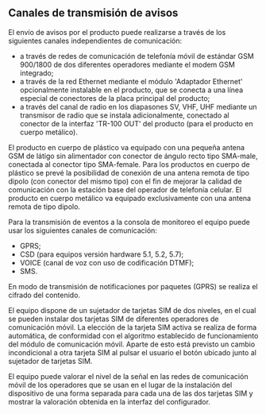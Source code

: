 ## Canales de transmisión de avisos

El envío de avisos por el producto puede realizarse a través de los siguientes canales independientes de comunicación:

* a través de redes de comunicación de telefonía móvil de estándar GSM 900/1800 de dos diferentes operadores mediante el modem GSM integrado;
* a través de la red Ethernet mediante el módulo 'Adaptador Ethernet' opcionalmente instalable en el producto, que se conecta a una línea especial de conectores de la placa principal del producto;
* a través del canal de radio en los diapasones SV, VHF, UHF mediante un transmisor de radio que se instala adicionalmente, conectado al conector de la interfaz 'TR-100 OUT' del producto (para el producto en cuerpo metálico).

El producto en cuerpo de plástico va equipado con una pequeña antena GSM de látigo sin alimentador con conector de ángulo recto tipo SMA-male, conectada al conector tipo SMA-female. Para los productos en cuerpo de plástico se prevé la posibilidad de conexión de una antena remota de tipo dipolo (con conector del mismo tipo) con el fin de mejorar la calidad de comunicación con la estación base del operador de telefonía celular. El producto en cuerpo metálico va equipado exclusivamente con una antena remota de tipo dipolo.

Para la transmisión de eventos a la consola de monitoreo el equipo puede usar los siguientes canales de comunicación:

* GPRS;
* CSD (para equipos versión hardware 5.1, 5.2, 5.7);
* VOICE (canal de voz con uso de codificación DTMF);
* SMS.

En modo de transmisión de notificaciones por paquetes (GPRS) se realiza el cifrado del contenido.

El equipo dispone de un sujetador de tarjetas SIM de dos niveles, en el cual se pueden instalar dos tarjetas SIM de diferentes operadores de comunicación móvil. La elección de la tarjeta SIM activa se realiza de forma automática, de conformidad con el algoritmo establecido de funcionamiento del módulo de comunicación móvil. Aparte de esto está previsto un cambio incondicional a otra tarjeta SIM al pulsar el usuario el botón ubicado junto al sujetador de tarjetas SIM.

El equipo puede valorar el nivel de la señal en las redes de comunicación móvil de los operadores que se usan en el lugar de la instalación del dispositivo de una forma separada para cada una de las dos tarjetas SIM y mostrar la valoración obtenida en la interfaz del configurador.


